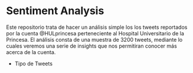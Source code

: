 # Sentiment Analysis

Este repositorio trata de hacer un análisis simple los los tweets reportados por la cuenta @HULprincesa perteneciente al Hospital Universitario de la Princesa.
El análisis consta de una muestra de 3200 tweets, mediante lo cuales veremos una serie de insights que nos permitiran conocer más acerca de la cuenta.

- Tipo de Tweets

